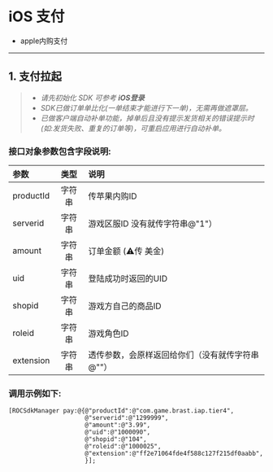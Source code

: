# iOS 支付
- apple内购支付

---
## 1. 支付拉起
> * *请先初始化 SDK 可参考 **iOS登录***
> * *SDK已做订单单比化(一单结束才能进行下一单)，无需再做遮罩层。*
> * *已做客户端自动补单功能，掉单后且没有提示发货相关的错误提示时(如:发货失败、重复的订单等)，可重启应用进行自动补单。*

### 接口对象参数包含字段说明:
| 参数   | 类型 |     说明 |
| :-- | :---: | :-- |
| productId | 字符串 | 传苹果内购ID |
| serverid | 字符串 | 游戏区服ID 没有就传字符串@"1"） |
| amount | 字符串 | 订单金额  (⚠️传 美金) |
| uid | 字符串 | 登陆成功时返回的UID |
| shopid | 字符串 | 游戏方自己的商品ID |
| roleid | 字符串 | 游戏角色ID |
| extension | 字符串 | 透传参数，会原样返回给你们（没有就传字符串@""） |

### 调用示例如下:
```OC
[ROCSdkManager pay:@{@"productId":@"com.game.brast.iap.tier4",
                     @"serverid":@"1299999",
                     @"amount":@"3.99",
                     @"uid":@"1000090",
                     @"shopid":@"104",
                     @"roleid":@"1000025",
                     @"extension":@"ff2e71064fde4f588c127f215df0aabb",
                     }];
```


